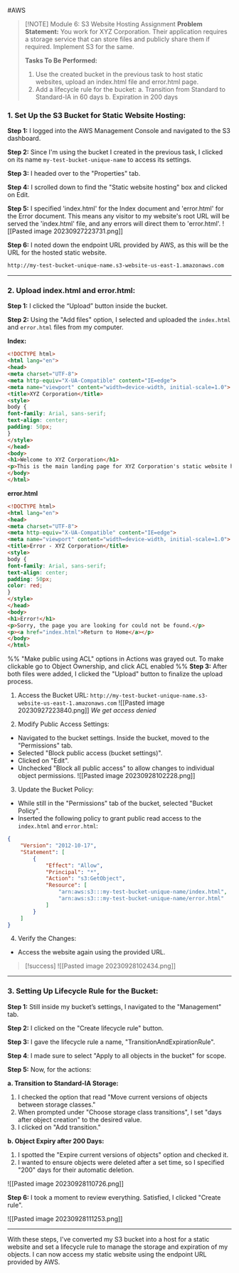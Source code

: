 #AWS

> [!NOTE] Module 6: S3 Website Hosting Assignment 
> **Problem Statement:** 
> You work for XYZ Corporation. Their application requires a storage service that can store files and publicly share them if required. Implement S3 for the same.
> 
> **Tasks To Be Performed:** 
> 1. Use the created bucket in the previous task to host static websites, upload an index.html file and error.html page. 
> 2. Add a lifecycle rule for the bucket: 
>a. Transition from Standard to Standard-IA in 60 days 
>b. Expiration in 200 days


### **1. Set Up the S3 Bucket for Static Website Hosting:**

**Step 1:** I logged into the AWS Management Console and navigated to the S3 dashboard.

**Step 2:** Since I'm using the bucket I created in the previous task, I clicked on its name `my-test-bucket-unique-name` to access its settings.

**Step 3:** I headed over to the "Properties" tab.

**Step 4:** I scrolled down to find the "Static website hosting" box and clicked on Edit.

**Step 5:** I specified 'index.html' for the Index document and 'error.html' for the Error document. This means any visitor to my website's root URL will be served the 'index.html' file, and any errors will direct them to 'error.html'.
![[Pasted image 20230927223731.png]]

**Step 6:** I noted down the endpoint URL provided by AWS, as this will be the URL for the hosted static website.
```bash
http://my-test-bucket-unique-name.s3-website-us-east-1.amazonaws.com
```

---

### **2. Upload index.html and error.html:**

**Step 1:** I clicked the “Upload” button inside the bucket.

**Step 2:** Using the "Add files" option, I selected and uploaded the `index.html` and `error.html` files from my computer.

**Index:**
```html
<!DOCTYPE html>
<html lang="en">
<head>
<meta charset="UTF-8">
<meta http-equiv="X-UA-Compatible" content="IE=edge">
<meta name="viewport" content="width=device-width, initial-scale=1.0">
<title>XYZ Corporation</title>
<style>
body {
font-family: Arial, sans-serif;
text-align: center;
padding: 50px;
}
</style>
</head>
<body>
<h1>Welcome to XYZ Corporation</h1>
<p>This is the main landing page for XYZ Corporation's static website hosted on Amazon S3.</p>
</body>
</html>
```

**error.html**
```html
<!DOCTYPE html>
<html lang="en">
<head>
<meta charset="UTF-8">
<meta http-equiv="X-UA-Compatible" content="IE=edge">
<meta name="viewport" content="width=device-width, initial-scale=1.0">
<title>Error - XYZ Corporation</title>
<style>
body {
font-family: Arial, sans-serif;
text-align: center;
padding: 50px;
color: red;
}
</style>
</head>
<body>
<h1>Error!</h1>
<p>Sorry, the page you are looking for could not be found.</p>
<p><a href="index.html">Return to Home</a></p>
</body>
</html>
```

%%
"Make public using ACL" options in Actions was grayed out. To make clickable go to Object Ownership, and click ACL enabled
%%
**Step 3:** After both files were added, I clicked the "Upload" button to finalize the upload process.

1. Access the Bucket URL: `http://my-test-bucket-unique-name.s3-website-us-east-1.amazonaws.com`
  ![[Pasted image 20230927223840.png]]
  *We get access denied*

2. Modify Public Access Settings:

  - Navigated to the bucket settings. Inside the bucket, moved to the "Permissions" tab.
  - Selected "Block public access (bucket settings)".
  - Clicked on "Edit".
  - Unchecked "Block all public access" to allow changes to individual object permissions.
    ![[Pasted image 20230928102228.png]]

3. Update the Bucket Policy:

  - While still in the "Permissions" tab of the bucket, selected "Bucket Policy".  
  - Inserted the following policy to grant public read access to the `index.html` and `error.html`:


```json
{
    "Version": "2012-10-17",
    "Statement": [
        {
            "Effect": "Allow",
            "Principal": "*",
            "Action": "s3:GetObject",
            "Resource": [
                "arn:aws:s3:::my-test-bucket-unique-name/index.html",
                "arn:aws:s3:::my-test-bucket-unique-name/error.html"
            ]
        }
    ]
}

```

4. Verify the Changes:
  - Access the website again using the provided URL.

> [!success]
>   ![[Pasted image 20230928102434.png]]

---

### **3. Setting Up Lifecycle Rule for the Bucket:**

**Step 1:** Still inside my bucket’s settings, I navigated to the "Management" tab.

**Step 2:** I clicked on the "Create lifecycle rule" button.

**Step 3:** I gave the lifecycle rule a name, "TransitionAndExpirationRule".

**Step 4**: I made sure to select "Apply to all objects in the bucket" for scope.

**Step 5:** Now, for the actions:

**a. Transition to Standard-IA Storage:**

1. I checked the option that read "Move current versions of objects between storage classes."
2. When prompted under "Choose storage class transitions", I set "days after object creation" to the desired value.
3. I clicked on "Add transition."


**b. Object Expiry after 200 Days:**

1. I spotted the "Expire current versions of objects" option and checked it.
2. I wanted to ensure objects were deleted after a set time, so I specified "200" days for their automatic deletion.
    
![[Pasted image 20230928110726.png]]

**Step 6:** I took a moment to review everything. Satisfied, I clicked "Create rule".

![[Pasted image 20230928111253.png]]

---

With these steps, I've converted my S3 bucket into a host for a static website and set a lifecycle rule to manage the storage and expiration of my objects. I can now access my static website using the endpoint URL provided by AWS.


